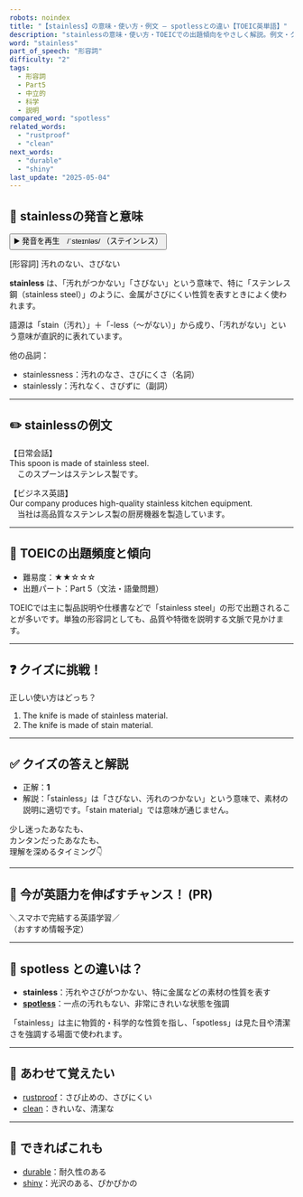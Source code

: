 ```yaml
---
robots: noindex
title: "【stainless】の意味・使い方・例文 ― spotlessとの違い【TOEIC英単語】"
description: "stainlessの意味・使い方・TOEICでの出題傾向をやさしく解説。例文・クイズ付きでspotlessとの違いもわかりやすく学べます。"
word: "stainless"
part_of_speech: "形容詞"
difficulty: "2"
tags:
  - 形容詞
  - Part5
  - 中立的
  - 科学
  - 説明
compared_word: "spotless"
related_words:
  - "rustproof"
  - "clean"
next_words:
  - "durable"
  - "shiny"
last_update: "2025-05-04"
---
```


## 🔰 stainlessの発音と意味

<button class="play-audio" onclick="playTTS('stainless')">
  <span class="play-audio-main">
    ▶️ 発音を再生　/ˈsteɪnləs/
  </span>
  <span class="play-audio-sub">
    （ステインレス）
  </span>
</button>

[形容詞] 汚れのない、さびない

**stainless** は、「汚れがつかない」「さびない」という意味で、特に「ステンレス鋼（stainless steel）」のように、金属がさびにくい性質を表すときによく使われます。

語源は「stain（汚れ）」＋「-less（～がない）」から成り、「汚れがない」という意味が直訳的に表れています。

他の品詞：  
- stainlessness：汚れのなさ、さびにくさ（名詞）
- stainlessly：汚れなく、さびずに（副詞）

---

## ✏️ stainlessの例文

【日常会話】  
This spoon is made of stainless steel.  
　このスプーンはステンレス製です。

【ビジネス英語】  
Our company produces high-quality stainless kitchen equipment.  
　当社は高品質なステンレス製の厨房機器を製造しています。

---

## 🎯 TOEICの出題頻度と傾向

- 難易度：★★☆☆☆
- 出題パート：Part 5（文法・語彙問題）

TOEICでは主に製品説明や仕様書などで「stainless steel」の形で出題されることが多いです。単独の形容詞としても、品質や特徴を説明する文脈で見かけます。

---

## ❓ クイズに挑戦！

正しい使い方はどっち？

1. The knife is made of stainless material.  
2. The knife is made of stain material.

---

## ✅ クイズの答えと解説

- 正解：**1**
- 解説：「stainless」は「さびない、汚れのつかない」という意味で、素材の説明に適切です。「stain material」では意味が通じません。

少し迷ったあなたも、  
カンタンだったあなたも、  
理解を深めるタイミング👇️

---

## 🚀 今が英語力を伸ばすチャンス！ (PR)

<div class="info-center">
＼スマホで完結する英語学習／<br>  
（おすすめ情報予定）
</div>

---

## 🤔  spotless との違いは？

- **stainless**：汚れやさびがつかない、特に金属などの素材の性質を表す
- **[spotless](/word/spotless/)**：一点の汚れもない、非常にきれいな状態を強調

「stainless」は主に物質的・科学的な性質を指し、「spotless」は見た目や清潔さを強調する場面で使われます。

---

## 🧩 あわせて覚えたい

- [rustproof](/word/rustproof/)：さび止めの、さびにくい
- [clean](/word/clean/)：きれいな、清潔な

---

## 📖 できればこれも

- [durable](/word/durable/)：耐久性のある
- [shiny](/word/shiny/)：光沢のある、ぴかぴかの

<!-- cvid: aid07_bid47 -->
